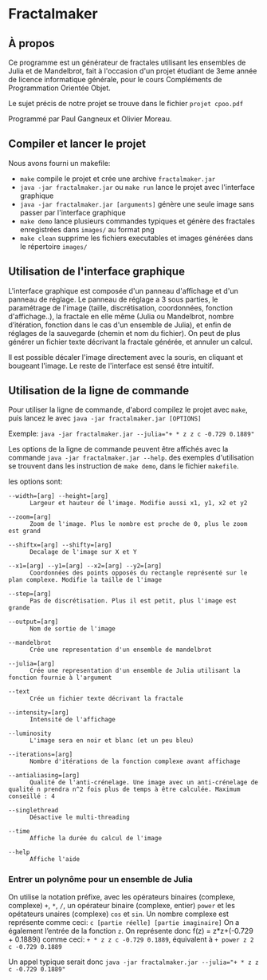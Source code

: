 # Fractalmaker

## À propos

Ce programme est un générateur de fractales utilisant les ensembles de Julia et de Mandelbrot, fait à l'occasion d'un projet étudiant de 3eme année de licence informatique générale, pour le cours Compléments de Programmation Orientée Objet.

Le sujet précis de notre projet se trouve dans le fichier `projet cpoo.pdf`

Programmé par Paul Gangneux et Olivier Moreau.

## Compiler et lancer le projet

Nous avons fourni un makefile:
  - `make` compile le projet et crée une archive `fractalmaker.jar`
  - `java -jar fractalmaker.jar` ou `make run` lance le projet avec l'interface graphique
  - `java -jar fractalmaker.jar [arguments]` génère une seule image sans passer par l'interface graphique
  - `make demo` lance plusieurs commandes typiques et génère des fractales enregistrées dans `images/` au format png
  - `make clean` supprime les fichiers executables et images générées dans le répertoire `images/`

## Utilisation de l'interface graphique
L'interface graphique est composée d'un panneau d'affichage et d'un panneau de réglage.
Le panneau de réglage a 3 sous parties, le paramétrage de l'image (taille, discrétisation, coordonnées, fonction d'affichage..),
la fractale en elle même (Julia ou Mandelbrot, nombre d’itération, fonction dans le cas d'un ensemble de Julia),
et enfin de réglages de la sauvegarde (chemin et nom du fichier).
On peut de plus générer un fichier texte décrivant la fractale générée, et annuler un calcul.

Il est possible décaler l'image directement avec la souris, en cliquant et bougeant l'image. Le reste de l'interface est sensé être intuitif.

## Utilisation de la ligne de commande
Pour utiliser la ligne de commande, d'abord compilez le projet avec `make`,
puis lancez le avec `java -jar fractalmaker.jar [OPTIONS]`

Exemple: `java -jar fractalmaker.jar --julia="+ * z z c -0.729 0.1889"`

Les options de la ligne de commande peuvent être affichés avec la commande `java -jar fractalmaker.jar --help`. des exemples d'utilisation se trouvent dans les instruction de `make demo`, dans le fichier `makefile`.

les options sont: 
```
--width=[arg] --height=[arg]
      Largeur et hauteur de l'image. Modifie aussi x1, y1, x2 et y2

--zoom=[arg]
      Zoom de l'image. Plus le nombre est proche de 0, plus le zoom est grand

--shiftx=[arg] --shifty=[arg]
      Decalage de l'image sur X et Y

--x1=[arg] --y1=[arg] --x2=[arg] --y2=[arg]
      Coordonnées des points opposés du rectangle représenté sur le plan complexe. Modifie la taille de l'image

--step=[arg]
      Pas de discrétisation. Plus il est petit, plus l'image est grande

--output=[arg]
      Nom de sortie de l'image

--mandelbrot
      Crée une representation d'un ensemble de mandelbrot

--julia=[arg]
      Crée une representation d'un ensemble de Julia utilisant la fonction fournie à l'argument

--text
      Crée un fichier texte décrivant la fractale

--intensity=[arg]
      Intensité de l'affichage

--luminosity
      L'image sera en noir et blanc (et un peu bleu)

--iterations=[arg]
      Nombre d'itérations de la fonction complexe avant affichage

--antialiasing=[arg]
      Qualité de l'anti-crénelage. Une image avec un anti-crénelage de qualité n prendra n^2 fois plus de temps à être calculée. Maximum conseillé : 4
      
--singlethread
      Désactive le multi-threading

--time
      Affiche la durée du calcul de l'image

--help
      Affiche l'aide
```

### Entrer un polynôme pour un ensemble de Julia
On utilise la notation préfixe, avec les opérateurs binaires (complexe, complexe) `+`, `*`, `/`, un opérateur binaire (complexe, entier) `power` et les opétateurs unaires (complexe) `cos` et `sin`.
Un nombre complexe est représente comme ceci: `c [partie réelle] [partie imaginaire]`
On a également l’entrée de la fonction `z`.
On représente donc f(z) = z\*z+(-0.729 + 0.1889i) comme ceci:
    `+ * z z c -0.729 0.1889`, équivalent à `+ power z 2 c -0.729 0.1889`

Un appel typique serait donc `java -jar fractalmaker.jar --julia="+ * z z c -0.729 0.1889"`
